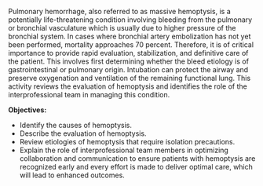 Pulmonary hemorrhage, also referred to as massive hemoptysis, is a potentially life-threatening condition involving bleeding from the pulmonary or bronchial vasculature which is usually due to higher pressure of the bronchial system. In cases where bronchial artery embolization has not yet been performed, mortality approaches 70 percent. Therefore, it is of critical importance to provide rapid evaluation, stabilization, and definitive care of the patient. This involves first determining whether the bleed etiology is of gastrointestinal or pulmonary origin. Intubation can protect the airway and preserve oxygenation and ventilation of the remaining functional lung. This activity reviews the evaluation of hemoptysis and identifies the role of the interprofessional team in managing this condition.

**Objectives:**
- Identify the causes of hemoptysis.
- Describe the evaluation of hemoptysis.
- Review etiologies of hemoptysis that require isolation precautions.
- Explain the role of interprofessional team members in optimizing collaboration and communication to ensure patients with hemoptysis are recognized early and every effort is made to deliver optimal care, which will lead to enhanced outcomes.